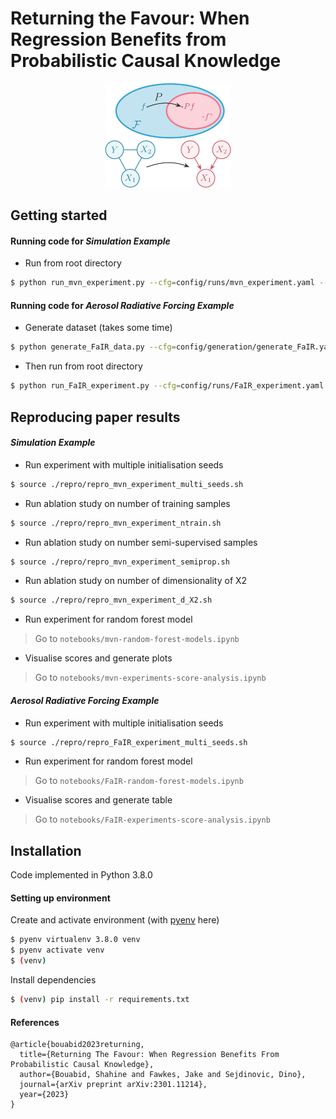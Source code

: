 # Returning the Favour: When Regression Benefits from Probabilistic Causal Knowledge


<p align="center">
  <img width="40%" src="docs/img/figure1.png"/>
</p>


## Getting started

#### Running code for *Simulation Example*
- Run from root directory
```bash
$ python run_mvn_experiment.py --cfg=config/runs/mvn_experiment.yaml --o=path/to/output/directory
```

#### Running code for *Aerosol Radiative Forcing Example*
- Generate dataset (takes some time)
```bash
$ python generate_FaIR_data.py --cfg=config/generation/generate_FaIR.yaml --o=data/FaIR/ --val
```

- Then run from root directory
```bash
$ python run_FaIR_experiment.py --cfg=config/runs/FaIR_experiment.yaml --o=path/to/output/directory
```


## Reproducing paper results

#### *Simulation Example*

- Run experiment with multiple initialisation seeds
```bash
$ source ./repro/repro_mvn_experiment_multi_seeds.sh
```

- Run ablation study on number of training samples
```bash
$ source ./repro/repro_mvn_experiment_ntrain.sh
```

- Run ablation study on number semi-supervised samples
```bash
$ source ./repro/repro_mvn_experiment_semiprop.sh
```

- Run ablation study on number of dimensionality of X2
```bash
$ source ./repro/repro_mvn_experiment_d_X2.sh
```

- Run experiment for random forest model
> Go to `notebooks/mvn-random-forest-models.ipynb`


- Visualise scores and generate plots
> Go to `notebooks/mvn-experiments-score-analysis.ipynb`


#### *Aerosol Radiative Forcing Example*

- Run experiment with multiple initialisation seeds
```bash
$ source ./repro/repro_FaIR_experiment_multi_seeds.sh
```

- Run experiment for random forest model
> Go to `notebooks/FaIR-random-forest-models.ipynb`


- Visualise scores and generate table
> Go to `notebooks/FaIR-experiments-score-analysis.ipynb`






## Installation

Code implemented in Python 3.8.0

#### Setting up environment

Create and activate environment (with [pyenv](https://www.devopsroles.com/install-pyenv/) here)
```bash
$ pyenv virtualenv 3.8.0 venv
$ pyenv activate venv
$ (venv)
```

Install dependencies
```bash
$ (venv) pip install -r requirements.txt
```

#### References
```
@article{bouabid2023returning,
  title={Returning The Favour: When Regression Benefits From Probabilistic Causal Knowledge},
  author={Bouabid, Shahine and Fawkes, Jake and Sejdinovic, Dino},
  journal={arXiv preprint arXiv:2301.11214},
  year={2023}
}
```
